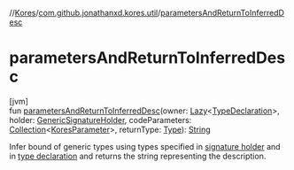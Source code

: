 //[Kores](../../index.md)/[com.github.jonathanxd.kores.util](index.md)/[parametersAndReturnToInferredDesc](parameters-and-return-to-inferred-desc.md)

# parametersAndReturnToInferredDesc

[jvm]\
fun [parametersAndReturnToInferredDesc](parameters-and-return-to-inferred-desc.md)(owner: [Lazy](https://kotlinlang.org/api/latest/jvm/stdlib/kotlin/-lazy/index.html)<[TypeDeclaration](../com.github.jonathanxd.kores.base/-type-declaration/index.md)>, holder: [GenericSignatureHolder](../com.github.jonathanxd.kores.base/-generic-signature-holder/index.md), codeParameters: [Collection](https://kotlinlang.org/api/latest/jvm/stdlib/kotlin.collections/-collection/index.html)<[KoresParameter](../com.github.jonathanxd.kores.base/-kores-parameter/index.md)>, returnType: [Type](https://docs.oracle.com/javase/8/docs/api/java/lang/reflect/Type.html)): [String](https://kotlinlang.org/api/latest/jvm/stdlib/kotlin/-string/index.html)

Infer bound of generic types using types specified in [signature holder](parameters-and-return-to-inferred-desc.md) and in [type declaration](parameters-and-return-to-inferred-desc.md) and returns the string representing the description.
